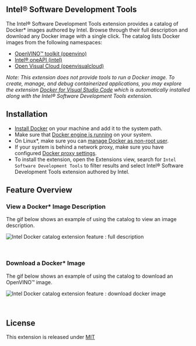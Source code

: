 ## Intel® Software Development Tools
The Intel® Software Development Tools extension provides a catalog of Docker* images authored by Intel. Browse through their full description and download any Docker image with a single click. The catalog lists Docker images from the following namespaces:  
* [OpenVINO™ toolkit (openvino)](https://hub.docker.com/u/openvino)
* [Intel® oneAPI (intel) ](https://hub.docker.com/u/intel)
* [Open Visual Cloud (openvisualcloud) ](https://hub.docker.com/u/openvisualcloud)

<i>Note: This extension does not provide tools to run a Docker image. To create, manage, and debug containerized applications, you may explore the extension [Docker for Visual Studio Code](https://marketplace.visualstudio.com/items?itemName=ms-azuretools.vscode-docker) which is automatically installed along with the Intel® Software Development Tools extension.</i> 

## Installation
* [Install Docker](https://docs.docker.com/install/) on your machine and add it to the system path.
* Make sure that [Docker engine is running](https://docs.docker.com/engine/reference/commandline/version/) on your system.
* On Linux*, make sure you can [manage Docker as non-root user](https://docs.docker.com/engine/install/linux-postinstall/#manage-docker-as-a-non-root-user).
* If your system is behind a network proxy, make sure you have configured [Docker proxy settings](https://docs.docker.com/config/daemon/systemd/#httphttps-proxy).
* To install the extension, open the Extensions view, search for `Intel Software Development Tools` to filter results and select Intel® Software Development Tools extension authored by Intel. 

## Feature Overview  

### View a Docker* Image Description
The gif below shows an example of using the catalog to view an image description.  

![Intel Docker catalog extension feature : full description](/resources/readme/full-description.gif)

<br>

### Download a Docker* Image
The gif below shows an example of using the catalog to download an OpenVINO™ image.  

![Intel Docker catalog extension feature : download docker image](/resources/readme/download_docker_image.gif)

<br>



## License 

This extension is released under [MIT](./LICENSE.md)
